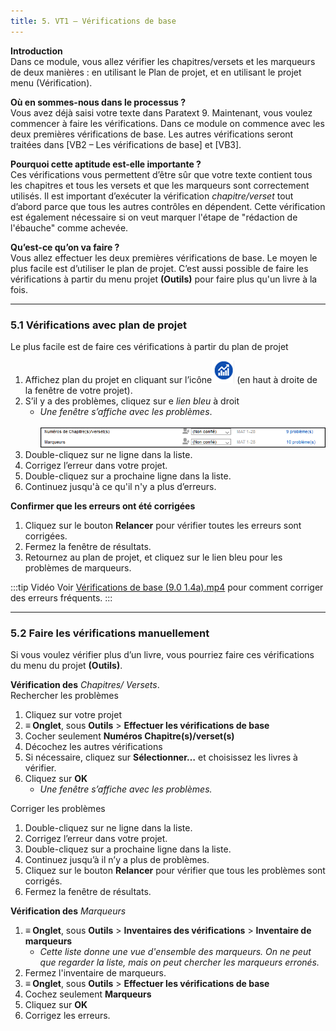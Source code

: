 ```yaml
---
title: 5. VT1 – Vérifications de base
---
```

**Introduction**  
Dans ce module, vous allez vérifier les chapitres/versets et les marqueurs de deux manières : en utilisant le Plan de projet, et en utilisant le projet menu (Vérification).

**Où en sommes-nous dans le processus ?**  
Vous avez déjà saisi votre texte dans Paratext 9. Maintenant, vous voulez commencer à faire les vérifications. Dans ce module on commence avec les deux premières vérifications de base. Les autres vérifications seront traitées dans [VB2 – Les vérifications de base] et [VB3].

**Pourquoi cette aptitude est-elle importante ?**  
Ces vérifications vous permettent d’être sûr que votre texte contient tous les chapitres et tous les versets et que les marqueurs sont correctement utilisés. Il est important d’exécuter la vérification *chapitre/verset* tout d’abord parce que tous les autres contrôles en dépendent. Cette vérification est également nécessaire si on veut marquer l'étape de "rédaction de l'ébauche" comme achevée.

**Qu’est-ce qu’on va faire ?**  
Vous allez effectuer les deux premières vérifications de base. Le moyen le plus facile est d’utiliser le plan de projet. C’est aussi possible de faire les vérifications à partir du menu projet **(Outils)** pour faire plus qu'un livre à la fois.


----
### 5.1 Vérifications avec plan de projet

Le plus facile est de faire ces vérifications à partir du plan de projet

1.  Affichez plan du projet en cliquant sur l’icône![](../media/4b0b6eb237606727f105a01beffe64c2.png) (en haut à droite de la fenêtre de votre projet).
1.  S’il y a des problèmes, cliquez sur e *lien bleu* à droit  
     -   *Une fenêtre s’affiche avec les problèmes*.  
    ![](../media/e1b0dc1b87fe0c978f2d8555b5b35247.png)  
1.  Double-cliquez sur ne ligne dans la liste.
1.  Corrigez l’erreur dans votre projet.
1.  Double-cliquez sur a prochaine ligne dans la liste.
1.  Continuez jusqu'à ce qu'il n'y a plus d’erreurs.

**Confirmer que les erreurs ont été corrigées**
1.  Cliquez sur le bouton **Relancer**  pour vérifier toutes les erreurs sont corrigées.
1.  Fermez la fenêtre de résultats.
1.  Retournez au plan de projet, et cliquez sur le lien bleu pour les problèmes de marqueurs.


:::tip    Vidéo
Voir [Vérifications de base (9.0 1.4a).mp4](https://vimeo.com/486312960) pour comment corriger des erreurs fréquents.
:::


----
### 5.2 Faire les vérifications manuellement

Si vous voulez vérifier plus d’un livre, vous pourriez faire ces vérifications du menu du projet **(Outils)**.

**Vérification des** *Chapitres/ Versets*.  
Rechercher les problèmes
1.  Cliquez sur votre projet
1.  **≡ Onglet**, sous **Outils** \> **Effectuer les vérifications de base**
1.  Cocher seulement **Numéros Chapitre(s)/verset(s)**
1.  Décochez les autres vérifications
1.  Si nécessaire, cliquez sur **Sélectionner…** et choisissez les livres à vérifier.
1.  Cliquez sur **OK**   
     -   *Une fenêtre s’affiche avec les problèmes.*

Corriger les problèmes
1.  Double-cliquez sur ne ligne dans la liste.
1.  Corrigez l’erreur dans votre projet.
1.  Double-cliquez sur a prochaine ligne dans la liste.
1.  Continuez jusqu’à il n’y a plus de problèmes.
1.  Cliquez sur le bouton **Relancer**  pour vérifier que tous les problèmes sont corrigés.
1.  Fermez la fenêtre de résultats.

**Vérification des** *Marqueurs*  
1.  **≡ Onglet**, sous **Outils** \> **Inventaires des vérifications** \> **Inventaire de marqueurs**  
     -   *Cette liste donne une vue d'ensemble des marqueurs. On ne peut que regarder la liste, mais on peut chercher les marqueurs erronés.*  
1.  Fermez l'inventaire de marqueurs.
1.  **≡ Onglet**, sous **Outils** \> **Effectuer les vérifications de base**
1.  Cochez seulement **Marqueurs**
1.  Cliquez sur **OK**
1.  Corrigez les erreurs.
